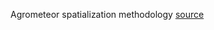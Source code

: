 Agrometeor spatialization methodology
[source](./Agromet_Spatialization_a_methodological_approach_to_asses_the_best_spatialization_technique.Rmd)
